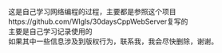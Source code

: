 这是自己学习网络编程的过程，主要都是参照这个项目https://github.com/Wlgls/30daysCppWebServer复写的  
主要是自己学习记录使用的  
如果其中一些信息涉及到版权行为，联系我，我会尽快删除，谢谢。
